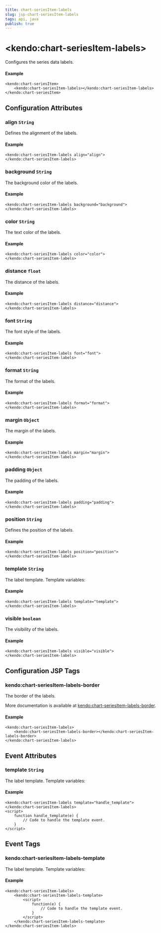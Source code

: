 ```yaml
---
title: chart-seriesItem-labels
slug: jsp-chart-seriesItem-labels
tags: api, java
publish: true
---
```


# \<kendo:chart-seriesItem-labels\>

Configures the series data labels.

#### Example
    <kendo:chart-seriesItem>
        <kendo:chart-seriesItem-labels></kendo:chart-seriesItem-labels>
    </kendo:chart-seriesItem>

## Configuration Attributes

### align `String`

Defines the alignment of the labels.

#### Example
    <kendo:chart-seriesItem-labels align="align">
    </kendo:chart-seriesItem-labels>

### background `String`

The background color of the labels.

#### Example
    <kendo:chart-seriesItem-labels background="background">
    </kendo:chart-seriesItem-labels>

### color `String`

The text color of the labels.

#### Example
    <kendo:chart-seriesItem-labels color="color">
    </kendo:chart-seriesItem-labels>

### distance `float`

The distance of the labels.

#### Example
    <kendo:chart-seriesItem-labels distance="distance">
    </kendo:chart-seriesItem-labels>

### font `String`

The font style of the labels.

#### Example
    <kendo:chart-seriesItem-labels font="font">
    </kendo:chart-seriesItem-labels>

### format `String`

The format of the labels.

#### Example
    <kendo:chart-seriesItem-labels format="format">
    </kendo:chart-seriesItem-labels>

### margin `Object`

The margin of the labels.

#### Example
    <kendo:chart-seriesItem-labels margin="margin">
    </kendo:chart-seriesItem-labels>

### padding `Object`

The padding of the labels.

#### Example
    <kendo:chart-seriesItem-labels padding="padding">
    </kendo:chart-seriesItem-labels>

### position `String`

Defines the position of the labels.

#### Example
    <kendo:chart-seriesItem-labels position="position">
    </kendo:chart-seriesItem-labels>

### template `String`

The label template. Template variables:

#### Example
    <kendo:chart-seriesItem-labels template="template">
    </kendo:chart-seriesItem-labels>

### visible `boolean`

The visibility of the labels.

#### Example
    <kendo:chart-seriesItem-labels visible="visible">
    </kendo:chart-seriesItem-labels>


##  Configuration JSP Tags

### kendo:chart-seriesItem-labels-border

The border of the labels.

More documentation is available at [kendo:chart-seriesItem-labels-border](chart/seriesitem-labels-border).

#### Example

    <kendo:chart-seriesItem-labels>
        <kendo:chart-seriesItem-labels-border></kendo:chart-seriesItem-labels-border>
    </kendo:chart-seriesItem-labels>


## Event Attributes

### template `String`

The label template. Template variables:

#### Example
    <kendo:chart-seriesItem-labels template="handle_template">
    </kendo:chart-seriesItem-labels>
    <script>
        function handle_template(e) {
            // Code to handle the template event.
        }
    </script>

## Event Tags

### kendo:chart-seriesItem-labels-template

The label template. Template variables:

#### Example
    <kendo:chart-seriesItem-labels>
        <kendo:chart-seriesItem-labels-template>
            <script>
                function(e) {
                    // Code to handle the template event.
                }
            </script>
        </kendo:chart-seriesItem-labels-template>
    </kendo:chart-seriesItem-labels>

